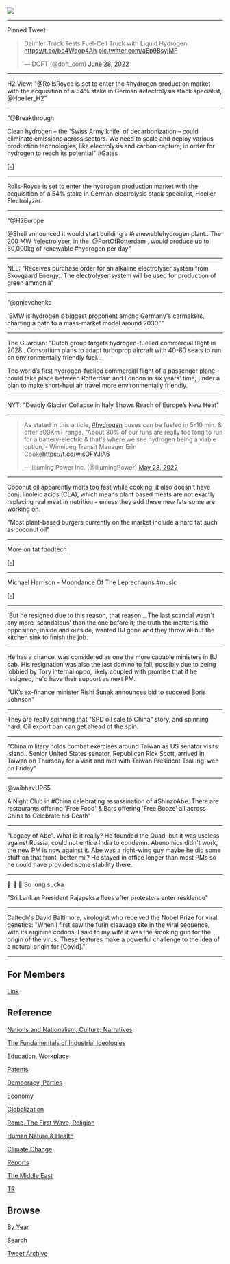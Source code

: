 <img src="https://drive.google.com/uc?export=view&id=1B2wf9R7AMH1d7Vw6e2mucLbIQ5NSjir7"/>

---

Pinned Tweet

<blockquote class="twitter-tweet"><p lang="en" dir="ltr">Daimler Truck Tests Fuel-Cell Truck with Liquid Hydrogen <a href="https://t.co/bo4Wqop4Ah">https://t.co/bo4Wqop4Ah</a> <a href="https://t.co/aEp9BsyjMF">pic.twitter.com/aEp9BsyjMF</a></p>&mdash; DOFT (@doft_com) <a href="https://twitter.com/doft_com/status/1541654639459717120?ref_src=twsrc%5Etfw">June 28, 2022</a></blockquote> <script async src="https://platform.twitter.com/widgets.js" charset="utf-8"></script>

---

H2 View: "@RollsRoyce is set to enter the #hydrogen production market
with the acquisition of a 54% stake in German #electrolysis stack
specialist, @Hoeller_H2"

---

"@Breakthrough 

Clean hydrogen – the 'Swiss Army knife' of decarbonization – could
eliminate emissions across sectors. We need to scale and deploy
various production technologies, like electrolysis and carbon capture,
in order for hydrogen to reach its potential" \#Gates

[[-]](https://twitter.com/Breakthrough/status/1542907462877069313)

---

Rolls-Royce is set to enter the hydrogen production market with the
acquisition of a 54% stake in German electrolysis stack specialist,
Hoeller Electrolyzer.

---

"@H2Europe

@Shell ⁩announced it would start building a \#renewablehydrogen
plant.. The 200 MW \#electrolyser, in the ⁦ @PortOfRotterdam ⁩, would
produce up to 60,000kg of renewable #hydrogen per day"

---

NEL: "Receives purchase order for an alkaline electrolyser system from
Skovgaard Energy.. The electrolyser system will be used for production
of green ammonia"

---

"@gnievchenko

'BMW is hydrogen's biggest proponent among Germany's carmakers,
charting a path to a mass-market model around 2030.'"

---

The Guardian: "Dutch group targets hydrogen-fuelled commercial flight
in 2028.. Consortium plans to adapt turboprop aircraft with 40-80
seats to run on environmentally friendly fuel...

The world’s first hydrogen-fuelled commercial flight of a passenger
plane could take place between Rotterdam and London in six years’
time, under a plan to make short-haul air travel more environmentally
friendly.

---

NYT: "Deadly Glacier Collapse in Italy Shows Reach of Europe’s New
Heat"

---

<blockquote class="twitter-tweet"><p lang="en" dir="ltr">As stated in this article, <a href="https://twitter.com/hashtag/hydrogen?src=hash&amp;ref_src=twsrc%5Etfw">#hydrogen</a> buses can be fueled in 5-10 min. &amp; offer 500Km+ range. &quot;About 30% of our runs are really too long to run for a battery-electric &amp; that&#39;s where we see hydrogen being a viable option,&#39;- Winnipeg Transit Manager Erin Cooke<a href="https://t.co/wjsOFYJjA6">https://t.co/wjsOFYJjA6</a></p>&mdash; Illuming Power Inc. (@IllumingPower) <a href="https://twitter.com/IllumingPower/status/1530534476450766848?ref_src=twsrc%5Etfw">May 28, 2022</a></blockquote> <script async src="https://platform.twitter.com/widgets.js" charset="utf-8"></script>

---

Coconut oil apparently melts too fast while cooking; it also doesn't
have conj. linoleic acids (CLA), which means plant based meats are not
exactly replacing real meat in nutrition - unless they add these new
fats some are working on.

"Most plant-based burgers currently on the market include a hard fat
such as coconut oil"

---

More on fat foodtech 

[[-]](2022/06/lab-grown-meat.md#fat2)

---

Michael Harrison - Moondance Of The Leprechauns \#music

[[-]](https://youtu.be/pxXSd18lmbo)

---

'But he resigned due to this reason, that reason'.. The last scandal
wasn't any more 'scandalous' than the one before it; the truth the
matter is the opposition, inside and outside, wanted BJ gone and they
throw all but the kitchen sink to finish the job.

---

He has a chance, was considered as one the more capable ministers in
BJ cab. His resignation was also the last domino to fall, possibly due
to being lobbied by Tory internal oppo, likely coupled with promise
that if he resigned, he'd have their support as next PM.

"UK’s ex-finance minister Rishi Sunak announces bid to succeed Boris Johnson"

---

They are really spinning that "SPD oil sale to China" story, and
spinning hard. Oil export ban can get ahead of the spin.

---

"China military holds combat exercises around Taiwan as US senator
visits island.. Senior United States senator, Republican Rick Scott,
arrived in Taiwan on Thursday for a visit and met with Taiwan
President Tsai Ing-wen on Friday"

---

@vaibhavUP65

A Night Club in \#China celebrating assassination of #ShinzoAbe. There
are restaurants offering 'Free Food' & Bars offering 'Free Booze' all
across China to Celebrate his Death"

---

"Legacy of Abe". What is it really? He founded the Quad, but it was
useless against Russia, could not entice India to condemn. Abenomics
didn't work, the new PM is now against it. Abe was a right-wing guy
maybe he did some stuff on that front, better mil? He stayed in office
longer than most PMs so he could have provided some stability there.

---

🤣 🤣 🤣 So long sucka

"Sri Lankan President Rajapaksa flees after protesters enter residence"

---

Caltech's David Baltimore, virologist who received the Nobel Prize for
viral genetics: "When I first saw the furin cleavage site in the viral
sequence, with its arginine codons, I said to my wife it was the
smoking gun for the origin of the virus. These features make a
powerful challenge to the idea of a natural origin for [Covid]."

---

## For Members

[Link](https://thirdwave-members.herokuapp.com)

## Reference

[Nations and Nationalism, Culture, Narratives](2013/02/nations-and-nationalism.html)

[The Fundamentals of Industrial Ideologies](2011/04/fundamentals-of-industrial-ideologies.html)

[Education, Workplace](2017/09/education-workplace.html)

[Patents](2018/09/patents.html)

[Democracy, Parties](2016/11/democracy.html)

[Economy](2018/05/economy.html)

[Globalization](2018/09/globalization.html)

[Rome, The First Wave, Religion](2017/12/rome.html)

[Human Nature & Health](2020/07/human-nature.html)

[Climate Change](2018/12/climate.html)

[Reports](2019/05/reports.html)

[The Middle East](2019/07/middleeast.html)

[TR](../tr)

## Browse

[By Year](years.html)

[Search](search.html)

[Tweet Archive](tweets/index.html)
